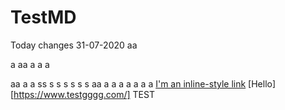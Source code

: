 # TestMD
Today changes 31-07-2020
aa

a
aa
a
a
a

aa
a
a
ss
s
s
s
s
s
s
aa
a
a
a
a
a
a
a
[I'm an inline-style link](https://www.google.com)
[Hello][https://www.testgggg.com/]
TEST
